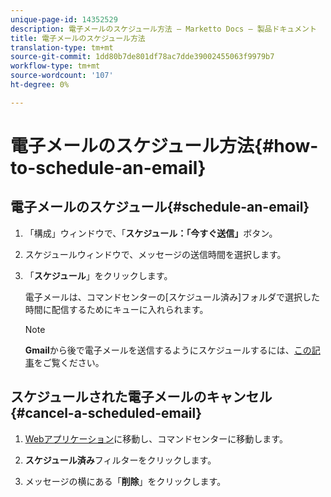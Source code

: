 ```yaml
---
unique-page-id: 14352529
description: 電子メールのスケジュール方法 — Marketto Docs — 製品ドキュメント
title: 電子メールのスケジュール方法
translation-type: tm+mt
source-git-commit: 1dd80b7de801df78ac7dde39002455063f9979b7
workflow-type: tm+mt
source-wordcount: '107'
ht-degree: 0%

---
```



# 電子メールのスケジュール方法{#how-to-schedule-an-email}

## 電子メールのスケジュール{#schedule-an-email}

1. 「構成」ウィンドウで、「**スケジュール：「今すぐ送信」**&#x200B;ボタン。

1. スケジュールウィンドウで、メッセージの送信時間を選択します。

1. 「**スケジュール**」をクリックします。

   電子メールは、コマンドセンターの[スケジュール済み]フォルダで選択した時間に配信するためにキューに入れられます。

   >[!NOTE]
   >
   >**Gmail**&#x200B;から後で電子メールを送信するようにスケジュールするには、[この記事](/help/marketo/product-docs/marketo-sales-connect/email-plugins/gmail/schedule-an-email-for-a-later-date.md)をご覧ください。

## スケジュールされた電子メールのキャンセル{#cancel-a-scheduled-email}

1. [Webアプリケーション](https://toutapp.com/login)に移動し、コマンドセンターに移動します。

1. **スケジュール済み**&#x200B;フィルターをクリックします。

1. メッセージの横にある「**削除**」をクリックします。
